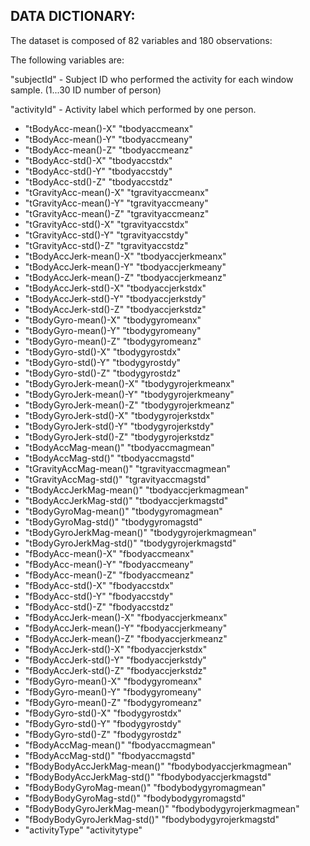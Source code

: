 ## DATA DICTIONARY:
                
The dataset is composed of 82 variables and 180 observations:

The following variables are:

"subjectId" - Subject ID who performed the activity for each window sample. (1...30 ID number of person)       
                
"activityId" -  Activity label which performed by one person.

* "tBodyAcc-mean()-X" "tbodyaccmeanx"
* "tBodyAcc-mean()-Y" "tbodyaccmeany"
* "tBodyAcc-mean()-Z" "tbodyaccmeanz"
* "tBodyAcc-std()-X" "tbodyaccstdx"
* "tBodyAcc-std()-Y" "tbodyaccstdy"
* "tBodyAcc-std()-Z" "tbodyaccstdz"
* "tGravityAcc-mean()-X" "tgravityaccmeanx"
* "tGravityAcc-mean()-Y" "tgravityaccmeany"
* "tGravityAcc-mean()-Z" "tgravityaccmeanz"
* "tGravityAcc-std()-X" "tgravityaccstdx"
* "tGravityAcc-std()-Y" "tgravityaccstdy"
* "tGravityAcc-std()-Z" "tgravityaccstdz"
* "tBodyAccJerk-mean()-X" "tbodyaccjerkmeanx"
* "tBodyAccJerk-mean()-Y" "tbodyaccjerkmeany"
* "tBodyAccJerk-mean()-Z" "tbodyaccjerkmeanz"
* "tBodyAccJerk-std()-X" "tbodyaccjerkstdx"
* "tBodyAccJerk-std()-Y" "tbodyaccjerkstdy"
* "tBodyAccJerk-std()-Z" "tbodyaccjerkstdz"
* "tBodyGyro-mean()-X" "tbodygyromeanx"
* "tBodyGyro-mean()-Y" "tbodygyromeany"
* "tBodyGyro-mean()-Z" "tbodygyromeanz"
* "tBodyGyro-std()-X" "tbodygyrostdx"
* "tBodyGyro-std()-Y" "tbodygyrostdy"
* "tBodyGyro-std()-Z" "tbodygyrostdz"
* "tBodyGyroJerk-mean()-X" "tbodygyrojerkmeanx"
* "tBodyGyroJerk-mean()-Y" "tbodygyrojerkmeany"
* "tBodyGyroJerk-mean()-Z" "tbodygyrojerkmeanz"
* "tBodyGyroJerk-std()-X" "tbodygyrojerkstdx"
* "tBodyGyroJerk-std()-Y" "tbodygyrojerkstdy"
* "tBodyGyroJerk-std()-Z" "tbodygyrojerkstdz"
* "tBodyAccMag-mean()" "tbodyaccmagmean"
* "tBodyAccMag-std()" "tbodyaccmagstd"
* "tGravityAccMag-mean()" "tgravityaccmagmean"
* "tGravityAccMag-std()" "tgravityaccmagstd"
* "tBodyAccJerkMag-mean()" "tbodyaccjerkmagmean"
* "tBodyAccJerkMag-std()" "tbodyaccjerkmagstd"
* "tBodyGyroMag-mean()" "tbodygyromagmean"
* "tBodyGyroMag-std()" "tbodygyromagstd"
* "tBodyGyroJerkMag-mean()" "tbodygyrojerkmagmean"
* "tBodyGyroJerkMag-std()" "tbodygyrojerkmagstd"
* "fBodyAcc-mean()-X" "fbodyaccmeanx"
* "fBodyAcc-mean()-Y" "fbodyaccmeany"
* "fBodyAcc-mean()-Z" "fbodyaccmeanz"
* "fBodyAcc-std()-X" "fbodyaccstdx"
* "fBodyAcc-std()-Y" "fbodyaccstdy"
* "fBodyAcc-std()-Z" "fbodyaccstdz"
* "fBodyAccJerk-mean()-X" "fbodyaccjerkmeanx"
* "fBodyAccJerk-mean()-Y" "fbodyaccjerkmeany"
* "fBodyAccJerk-mean()-Z" "fbodyaccjerkmeanz"
* "fBodyAccJerk-std()-X" "fbodyaccjerkstdx"
* "fBodyAccJerk-std()-Y" "fbodyaccjerkstdy"
* "fBodyAccJerk-std()-Z" "fbodyaccjerkstdz"
* "fBodyGyro-mean()-X" "fbodygyromeanx"
* "fBodyGyro-mean()-Y" "fbodygyromeany"
* "fBodyGyro-mean()-Z" "fbodygyromeanz"
* "fBodyGyro-std()-X" "fbodygyrostdx"
* "fBodyGyro-std()-Y" "fbodygyrostdy"
* "fBodyGyro-std()-Z" "fbodygyrostdz"
* "fBodyAccMag-mean()" "fbodyaccmagmean"
* "fBodyAccMag-std()" "fbodyaccmagstd"
* "fBodyBodyAccJerkMag-mean()" "fbodybodyaccjerkmagmean"
* "fBodyBodyAccJerkMag-std()" "fbodybodyaccjerkmagstd"
* "fBodyBodyGyroMag-mean()" "fbodybodygyromagmean"
* "fBodyBodyGyroMag-std()" "fbodybodygyromagstd"
* "fBodyBodyGyroJerkMag-mean()" "fbodybodygyrojerkmagmean"
* "fBodyBodyGyroJerkMag-std()" "fbodybodygyrojerkmagstd"
* "activityType" "activitytype"


        
